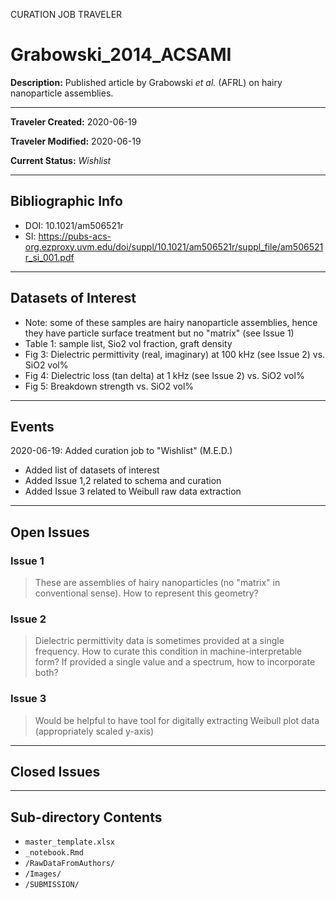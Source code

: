 CURATION JOB TRAVELER

# Grabowski_2014_ACSAMI

**Description:** Published article by Grabowski *et al.* (AFRL) on hairy nanoparticle assemblies.

---

**Traveler Created:** 2020-06-19

**Traveler Modified:** 2020-06-19

**Current Status:** *Wishlist*

---

## Bibliographic Info

* DOI: 10.1021/am506521r
* SI: https://pubs-acs-org.ezproxy.uvm.edu/doi/suppl/10.1021/am506521r/suppl_file/am506521r_si_001.pdf

---

## Datasets of Interest

* Note: some of these samples are hairy nanoparticle assemblies, hence they have particle surface treatment but no "matrix" (see Issue 1)
* Table 1: sample list, Sio2 vol fraction, graft density
* Fig 3: Dielectric permittivity (real, imaginary) at 100 kHz (see Issue 2) vs. SiO2 vol%
* Fig 4: Dielectric loss (tan delta) at 1 kHz (see Issue 2) vs. SiO2 vol%
* Fig 5: Breakdown strength vs. SiO2 vol%


---

## Events

2020-06-19: Added curation job to "Wishlist" (M.E.D.)
* Added list of datasets of interest
* Added Issue 1,2 related to schema and curation
* Added Issue 3 related to Weibull raw data extraction




---

## Open Issues

### Issue 1

> These are assemblies of hairy nanoparticles (no "matrix" in conventional sense). How to represent this geometry?

### Issue 2

> Dielectric permittivity data is sometimes provided at a single frequency. How to curate this condition in machine-interpretable form? If provided a single value and a spectrum, how to incorporate both?


### Issue 3

> Would be helpful to have tool for digitally extracting Weibull plot data (appropriately scaled y-axis)

---

## Closed Issues



---

## Sub-directory Contents

* `master_template.xlsx`
* `_notebook.Rmd`
* `/RawDataFromAuthors/`
* `/Images/`
* `/SUBMISSION/`
